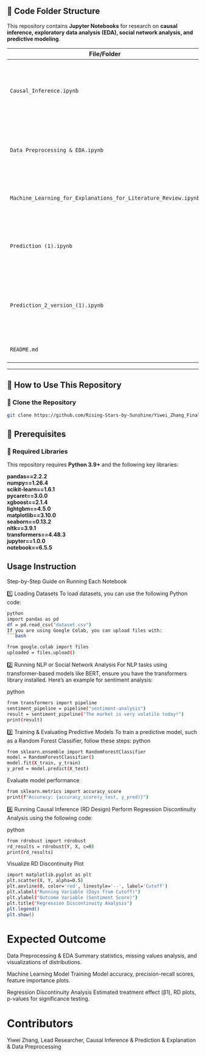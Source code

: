 ## **📁 Code Folder Structure**  
This repository contains **Jupyter Notebooks** for research on **causal inference, exploratory data analysis (EDA), social network analysis, and predictive modeling**.

| **File/Folder** | **Description** |
|----------------|----------------|
| `Causal_Inference.ipynb` | Implements **Regression Discontinuity (RD) Design** and other causal inference methods. |
| `Data Preprocessing & EDA.ipynb` | Performs **data cleaning, feature engineering, and exploratory data analysis**. |
| `Machine_Learning_for_Explanations_for_Literature_Review.ipynb` | Uses automated Literature Review using arXiv API!|
| `Prediction (1).ipynb` | Builds **predictive models** for forecasting basad solely on historical price data. |
| `Prediction_2_version_(1).ipynb` | Builds **predictive models** for forecasting based on both sentiment data and historical price data. |
| `README.md` | This documentation file. |

---


## **🚀 How to Use This Repository**
### **🔹 Clone the Repository**
```bash
git clone https://github.com/Rising-Stars-by-Sunshine/Yiwei_Zhang_Final
```


## **📌 Prerequisites**

### **🔹 Required Libraries**
This repository requires **Python 3.9+** and the following key libraries:

**pandas==2.2.2**  
**numpy==1.26.4**  
**scikit-learn==1.6.1**  
**pycaret==3.0.0**  
**xgboost==2.1.4**  
**lightgbm==4.5.0**  
**matplotlib==3.10.0**  
**seaborn==0.13.2**  
**nltk==3.9.1**  
**transformers==4.48.3**  
**jupyter==1.0.0**  
**notebook==6.5.5**  

## Usage Instruction
Step-by-Step Guide on Running Each Notebook

1️⃣ Loading Datasets
To load datasets, you can use the following Python code:
```bash
python
import pandas as pd
df = pd.read_csv("dataset.csv")
If you are using Google Colab, you can upload files with:
```bash

from google.colab import files
uploaded = files.upload()
```
2️⃣ Running NLP or Social Network Analysis
For NLP tasks using transformer-based models like BERT, ensure you have the transformers library installed. Here’s an example for sentiment analysis:

python
```bash
from transformers import pipeline
sentiment_pipeline = pipeline("sentiment-analysis")
result = sentiment_pipeline("The market is very volatile today!")
print(result)
```
3️⃣ Training & Evaluating Predictive Models
To train a predictive model, such as a Random Forest Classifier, follow these steps:
python
```bash
from sklearn.ensemble import RandomForestClassifier
model = RandomForestClassifier()
model.fit(X_train, y_train)
y_pred = model.predict(X_test)
```

Evaluate model performance
```bash
from sklearn.metrics import accuracy_score
print(f"Accuracy: {accuracy_score(y_test, y_pred)}")
```
4️⃣ Running Causal Inference (RD Design)
Perform Regression Discontinuity Analysis using the following code:

python
```bash
from rdrobust import rdrobust
rd_results = rdrobust(Y, X, c=0)
print(rd_results)
```

Visualize RD Discontinuity Plot
```bash
import matplotlib.pyplot as plt
plt.scatter(X, Y, alpha=0.5)
plt.axvline(0, color='red', linestyle='--', label='Cutoff')
plt.xlabel("Running Variable (Days from Cutoff)")
plt.ylabel("Outcome Variable (Sentiment Score)")
plt.title("Regression Discontinuity Analysis")
plt.legend()
plt.show()
```
# Expected Outcome
Data Preprocessing & EDA	Summary statistics, missing values analysis, and visualizations of distributions.

Machine Learning Model Training	Model accuracy, precision-recall scores, feature importance plots.

Regression Discontinuity Analysis	Estimated treatment effect (β1), RD plots, p-values for significance testing.

# Contributors
Yiwei Zhang, Lead Researcher, Causal Inference & Prediction & Explanation & Data Preprocessing

